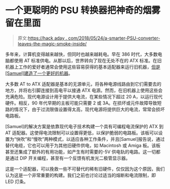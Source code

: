 # 一个更聪明的 PSU 转换器把神奇的烟雾留在里面

> 原文:[https://hack aday . com/2018/05/24/a-smarter-PSU-converter-leaves-the-magic-smoke-inside/](https://hackaday.com/2018/05/24/a-smarter-psu-converter-leaves-the-magic-smoke-inside/)

多年来，计算机变得越来越快，但同时也越来越耗电。早在 386 时代，大多数电脑都使用 AT 标准供电。从那以后，世界转向了现在无处不在的 ATX 标准。在旧机器上工作的爱好者通常会使用这些容易获得的基本适配器来运行旧机器，[但是[Samuel]建造了一个更好的机器](https://x86.fr/atx2at-smart-converter/)。

大多数 AT to ATX 适配器是基本的无源单元，将各种电源线路由到它们需要去的地方，并将右引脚连接到高电平以接通 ATX 电源。然而，在旧机器上使用这些会充满危险。现代电源设计用于提供大电流，在某些情况下超过 20 A，以运行现代硬件。相反，90 年代早期的主板可能只需要 2 或 3A。在损坏或元件故障导致短路的情况下，由于过流限值设置得太高，现代电源将提供巨大的电流，常常会损坏电路板。

[Samuel]的解决方案是依靠现代电子技术构建一个具有可编程电流保护的 ATX 到 AT 适配器。这使得电流限制可以设置得更低，以保护脆弱的电路板。该板可以设置为“快吹”和“慢吹”两种模式，以适应各种工作条件，并且[Samuel]报告说，通过替代电缆，它也可以用于为其他旧硬件供电，如 Macintosh 或 Amiga 板。该板甚至还集成了额外的有用功能，如产生有时需要的-5V 供电轨的电路。这一切都是通过 DIP 开关编程，甚至有一个反馈有机发光二极管显示器。

这是一个适配器，可以挽救一些不可替代的稀有旧硬件，仅仅因为这个原因，我们认为这是一个非常重要的构建。我们之前也讨论过适当的熔断和电流限制，即 LED 灯条。